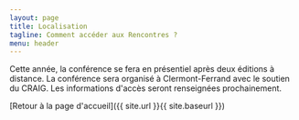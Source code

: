 ```yaml
---
layout: page
title: Localisation
tagline: Comment accéder aux Rencontres ?
menu: header
---
```


Cette année, la conférence se fera en présentiel après deux éditions à distance. La conférence sera organisé à Clermont-Ferrand avec le soutien du CRAIG. Les informations d'accès seront renseignées prochainement.


[Retour à la page d'accueil]({{ site.url }}{{ site.baseurl }})
